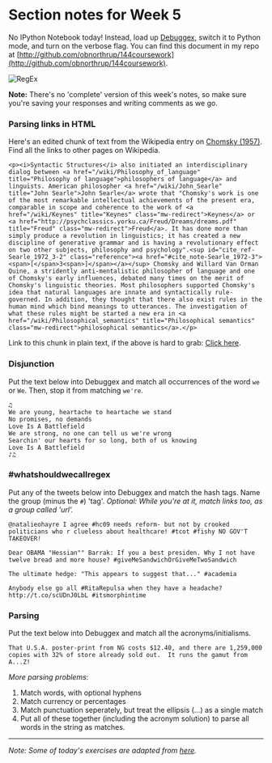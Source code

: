 # Section notes for Week 5

No IPython Notebook today! Instead, load up [Debuggex](https://www.debuggex.com/), switch it to Python mode, and turn on the verbose flag. You can find this document in my repo at [http://github.com/obnorthrup/144coursework](http://github.com/obnorthrup/144coursework).

![RegEx](http://claylevering.com/wp-content/uploads/2012/02/fts-regex-front.jpeg)

**Note:** There's no 'complete' version of this week's notes, so make sure you're saving your responses and writing comments as we go.

### Parsing links in HTML

Here's an edited chunk of text from the Wikipedia entry on [Chomsky (1957)](http://en.wikipedia.org/wiki/Syntactic_Structures). Find all the links to other pages on Wikipedia.

    <p><i>Syntactic Structures</i> also initiated an interdisciplinary dialog between <a href="/wiki/Philosophy_of_language" title="Philosophy of language">philosophers of language</a> and linguists. American philosopher <a href="/wiki/John_Searle" title="John Searle">John Searle</a> wrote that "Chomsky's work is one of the most remarkable intellectual achievements of the present era, comparable in scope and coherence to the work of <a href="/wiki/Keynes" title="Keynes" class="mw-redirect">Keynes</a> or <a href="http://psychclassics.yorku.ca/Freud/Dreams/dreams.pdf" title="Freud" class="mw-redirect">Freud</a>. It has done more than simply produce a revolution in linguistics; it has created a new discipline of generative grammar and is having a revolutionary effect on two other subjects, philosophy and psychology".<sup id="cite_ref-Searle_1972_3-2" class="reference"><a href="#cite_note-Searle_1972-3"><span>[</span>3<span>]</span></a></sup> Chomsky and Willard Van Orman Quine, a stridently anti-mentalistic philosopher of language and one of Chomsky's early influences, debated many times on the merit of Chomsky's linguistic theories. Most philosophers supported Chomsky's idea that natural languages are innate and syntactically rule-governed. In addition, they thought that there also exist rules in the human mind which bind meanings to utterances. The investigation of what these rules might be started a new era in <a href="/wiki/Philosophical_semantics" title="Philosophical semantics" class="mw-redirect">philosophical semantics</a>.</p>

Link to this chunk in plain text, if the above is hard to grab: [Click here](https://raw.github.com/obnorthrup/144coursework/master/section/Section%205/chomsky.txt).

### Disjunction

Put the text below into Debuggex and match all occurrences of the word `we` or `We`. Then, stop it from matching `we're`.

    ♫
    We are young, heartache to heartache we stand 
    No promises, no demands 
    Love Is A Battlefield 
    We are strong, no one can tell us we're wrong 
    Searchin' our hearts for so long, both of us knowing 
    Love Is A Battlefield
    ♪♫

### #whatshouldwecallregex

Put any of the tweets below into Debuggex and match the hash tags. Name the group (minus the `#`) 'tag'. _Optional: While you're at it, match links too, as a group called 'url'._

    @natalieohayre I agree #hc09 needs reform- but not by crooked politicians who r clueless about healthcare! #tcot #fishy NO GOV'T TAKEOVER!
    
    Dear OBAMA "Hessian"" Barrak: If you a best presiden. Why I not have twelve bread and more house? #giveMeSandwichOrGiveMeTwoSandwich
    
    The ultimate hedge: "This appears to suggest that..." #academia
    
    Anybody else go all #RitaRepulsa when they have a headache? http://t.co/scUDnJ0LbL #itsmorphintime


### Parsing

Put the text below into Debuggex and match all the acronyms/initialisms.

    That U.S.A. poster-print from NG costs $12.40, and there are 1,259,000 copies with 32% of store already sold out.  It runs the gamut from A...Z!

_More parsing problems_:

1. Match words, with optional hyphens
2. Match currency or percentages 
3. Match punctuation seperately, but treat the ellipsis (…) as a single match
4. Put all of these together (including the acronym solution) to parse all words in the string as matches.

---

_Note: Some of today's exercises are adapted from [here](http://classes.ischool.syr.edu/ist664/NLPfall2013/)._
